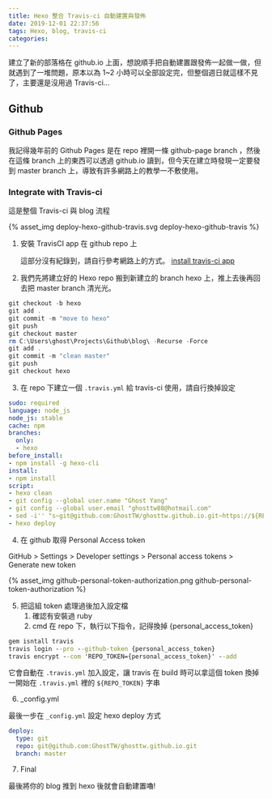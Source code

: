 ```yaml
---
title: Hexo 整合 Travis-ci 自動建置與發佈
date: 2019-12-01 22:37:56
tags: Hexo, blog, travis-ci
categories:
---
```


建立了新的部落格在 github.io 上面，想說順手把自動建置跟發佈一起做一做，但就遇到了一堆問題，原本以為 1~2 小時可以全部設定完，但整個週日就這樣不見了，主要還是沒用過 Travis-ci...

## Github

### Github Pages

我記得幾年前的 Github Pages 是在 repo 裡開一條 github-page branch ，然後在這條 branch 上的東西可以透過 github.io 讀到，但今天在建立時發現一定要發到 master branch 上，導致有許多網路上的教學一不敷使用。

### Integrate with Travis-ci

這是整個 Travis-ci 與 blog 流程

{% asset_img deploy-hexo-github-travis.svg deploy-hexo-github-travis %}

1. 安裝 TravisCI app 在 github repo 上

    這部分沒有紀錄到，請自行參考網路上的方式。
[install travis-ci app](https://github.com/apps/travis-ci)

2. 我們先將建立好的 Hexo repo 搬到新建立的 branch hexo 上，推上去後再回去把 master branch 清光光。

```powershell
git checkout -b hexo
git add .
git commit -m "move to hexo"
git push
git checkout master
rm C:\Users\ghost\Projects\Github\blog\ -Recurse -Force
git add .
git commit -m "clean master"
git push
git checkout hexo
```

3. 在 repo 下建立一個 `.travis.yml` 給 travis-ci 使用，請自行換掉設定

```yml
sudo: required
language: node_js
node_js: stable
cache: npm
branches:
  only:
  - hexo
before_install:
- npm install -g hexo-cli
install:
- npm install
script:
- hexo clean
- git config --global user.name "Ghost Yang"
- git config --global user.email "ghosttw88@hotmail.com"
- sed -i'' "s~git@github.com:GhostTW/ghosttw.github.io.git~https://${REPO_TOKEN}@github.com/GhostTW/ghosttw.github.io.git~" _config.yml
- hexo deploy
```

4. 在 github 取得 Personal Access token

GitHub > Settings > Developer settings > Personal access tokens > Generate new token

{% asset_img github-personal-token-authorization.png github-personal-token-authorization %}

5. 把這組 token 處理過後加入設定檔
    1. 確認有安裝過 ruby
    1. cmd 在 repo 下，執行以下指令，記得換掉 {personal_access_token}

```bat
gem isntall travis
travis login --pro --github-token {personal_access_token}
travis encrypt --com 'REPO_TOKEN={personal_access_token}' --add
```

它會自動在 `.travis.yml` 加入設定，讓 travis 在 build 時可以拿這個 token 換掉一開始在 `.travis.yml` 裡的 `${REPO_TOKEN}` 字串

6. _config.yml

最後一步在 `_config.yml` 設定 hexo deploy 方式

```yml
deploy:
  type: git
  repo: git@github.com:GhostTW/ghosttw.github.io.git
  branch: master
```

7. Final

最後將你的 blog 推到 hexo 後就會自動建置嚕!